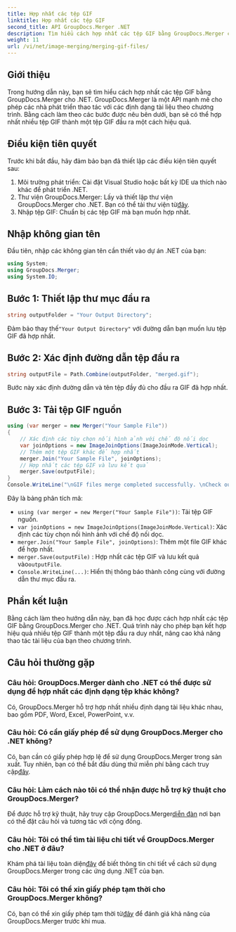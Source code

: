 ```yaml
---
title: Hợp nhất các tệp GIF
linktitle: Hợp nhất các tệp GIF
second_title: API GroupDocs.Merger .NET
description: Tìm hiểu cách hợp nhất các tệp GIF bằng GroupDocs.Merger cho .NET. Kết hợp nhiều ảnh GIF theo chương trình với hướng dẫn từng bước.
weight: 11
url: /vi/net/image-merging/merging-gif-files/
---
```

## Giới thiệu
Trong hướng dẫn này, bạn sẽ tìm hiểu cách hợp nhất các tệp GIF bằng GroupDocs.Merger cho .NET. GroupDocs.Merger là một API mạnh mẽ cho phép các nhà phát triển thao tác với các định dạng tài liệu theo chương trình. Bằng cách làm theo các bước được nêu bên dưới, bạn sẽ có thể hợp nhất nhiều tệp GIF thành một tệp GIF đầu ra một cách hiệu quả.
## Điều kiện tiên quyết
Trước khi bắt đầu, hãy đảm bảo bạn đã thiết lập các điều kiện tiên quyết sau:
1. Môi trường phát triển: Cài đặt Visual Studio hoặc bất kỳ IDE ưa thích nào khác để phát triển .NET.
2.  Thư viện GroupDocs.Merger: Lấy và thiết lập thư viện GroupDocs.Merger cho .NET. Bạn có thể tải thư viện từ[đây](https://releases.groupdocs.com/merger/net/).
3. Nhập tệp GIF: Chuẩn bị các tệp GIF mà bạn muốn hợp nhất.

## Nhập không gian tên
Đầu tiên, nhập các không gian tên cần thiết vào dự án .NET của bạn:
```csharp
using System; 
using GroupDocs.Merger;
using System.IO;
```
## Bước 1: Thiết lập thư mục đầu ra
```csharp
string outputFolder = "Your Output Directory";
```
 Đảm bảo thay thế`"Your Output Directory"` với đường dẫn bạn muốn lưu tệp GIF đã hợp nhất.
## Bước 2: Xác định đường dẫn tệp đầu ra
```csharp
string outputFile = Path.Combine(outputFolder, "merged.gif");
```
Bước này xác định đường dẫn và tên tệp đầy đủ cho đầu ra GIF đã hợp nhất.
## Bước 3: Tải tệp GIF nguồn
```csharp
using (var merger = new Merger("Your Sample File"))
{
    // Xác định các tùy chọn nối hình ảnh với chế độ nối dọc
    var joinOptions = new ImageJoinOptions(ImageJoinMode.Vertical);
    // Thêm một tệp GIF khác để hợp nhất
    merger.Join("Your Sample File", joinOptions);
    // Hợp nhất các tệp GIF và lưu kết quả
    merger.Save(outputFile);
}
Console.WriteLine("\nGIF files merge completed successfully. \nCheck output in {0}", outputFolder);
```
Đây là bảng phân tích mã:
- `using (var merger = new Merger("Your Sample File"))`: Tải tệp GIF nguồn.
- `var joinOptions = new ImageJoinOptions(ImageJoinMode.Vertical)`: Xác định các tùy chọn nối hình ảnh với chế độ nối dọc.
- `merger.Join("Your Sample File", joinOptions)`: Thêm một file GIF khác để hợp nhất.
- `merger.Save(outputFile)` : Hợp nhất các tệp GIF và lưu kết quả vào`outputFile`.
- `Console.WriteLine(...)`: Hiển thị thông báo thành công cùng với đường dẫn thư mục đầu ra.

## Phần kết luận
Bằng cách làm theo hướng dẫn này, bạn đã học được cách hợp nhất các tệp GIF bằng GroupDocs.Merger cho .NET. Quá trình này cho phép bạn kết hợp hiệu quả nhiều tệp GIF thành một tệp đầu ra duy nhất, nâng cao khả năng thao tác tài liệu của bạn theo chương trình.

## Câu hỏi thường gặp
### Câu hỏi: GroupDocs.Merger dành cho .NET có thể được sử dụng để hợp nhất các định dạng tệp khác không?
Có, GroupDocs.Merger hỗ trợ hợp nhất nhiều định dạng tài liệu khác nhau, bao gồm PDF, Word, Excel, PowerPoint, v.v.
### Câu hỏi: Có cần giấy phép để sử dụng GroupDocs.Merger cho .NET không?
 Có, bạn cần có giấy phép hợp lệ để sử dụng GroupDocs.Merger trong sản xuất. Tuy nhiên, bạn có thể bắt đầu dùng thử miễn phí bằng cách truy cập[đây](https://releases.groupdocs.com/).
### Câu hỏi: Làm cách nào tôi có thể nhận được hỗ trợ kỹ thuật cho GroupDocs.Merger?
 Để được hỗ trợ kỹ thuật, hãy truy cập GroupDocs.Merger[diễn đàn](https://forum.groupdocs.com/c/merger/32) nơi bạn có thể đặt câu hỏi và tương tác với cộng đồng.
### Câu hỏi: Tôi có thể tìm tài liệu chi tiết về GroupDocs.Merger cho .NET ở đâu?
 Khám phá tài liệu toàn diện[đây](https://tutorials.groupdocs.com/merger/net/) để biết thông tin chi tiết về cách sử dụng GroupDocs.Merger trong các ứng dụng .NET của bạn.
### Câu hỏi: Tôi có thể xin giấy phép tạm thời cho GroupDocs.Merger không?
 Có, bạn có thể xin giấy phép tạm thời từ[đây](https://purchase.groupdocs.com/temporary-license/) để đánh giá khả năng của GroupDocs.Merger trước khi mua.